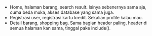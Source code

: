 - Home, halaman barang, search result. Isinya sebenernya sama aja, cuma beda muka, akses database yang sama juga.
- Registrasi user, registrasi kartu kredit. Sekalian profile kalau mau.
- Detail barang, shopping bag. Sama bagian header paling, header di semua halaman kan sama, tinggal pake include().